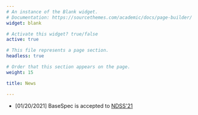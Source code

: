 ```yaml
---
# An instance of the Blank widget.
# Documentation: https://sourcethemes.com/academic/docs/page-builder/
widget: blank

# Activate this widget? true/false
active: true

# This file represents a page section.
headless: true

# Order that this section appears on the page.
weight: 15

title: News

---
```


* [01/20/2021] BaseSpec is accepted to [NDSS'21](https://www.ndss-symposium.org/ndss2021/)
